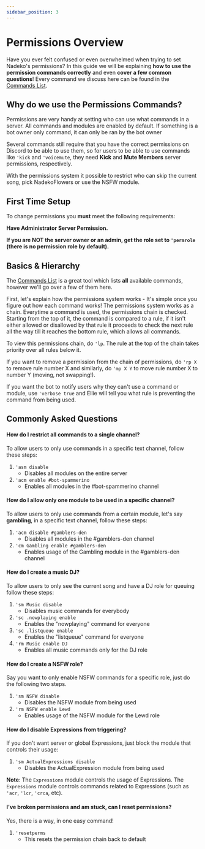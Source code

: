 ```yaml
---
sidebar_position: 3
---
```


# Permissions Overview

Have you ever felt confused or even overwhelmed when trying to set Nadeko's permissions? In this guide we will be explaining **how to use the permission commands correctly** and even **cover a few common questions**! Every command we discuss here can be found in the [Commands List].

## Why do we use the Permissions Commands?

Permissions are very handy at setting who can use what commands in a server. All commands and modules are enabled by default. If something is a bot owner only command, it can only be ran by the bot owner

Several commands still require that you have the correct permissions on Discord to be able to use them, so for users to be able to use commands like `'kick` and `'voicemute`, they need **Kick** and **Mute Members** server permissions, respectively.

With the permissions system it possible to restrict who can skip the current song, pick NadekoFlowers or use the NSFW module.

## First Time Setup

To change permissions you **must** meet the following requirements:

**Have Administrator Server Permission.**

**If you are NOT the server owner or an admin, get the role set to `'permrole` (there is no permission role by default).**

## Basics & Hierarchy

The [Commands List] is a great tool which lists **all** available commands, however we'll go over a few of them here.

First, let's explain how the permissions system works - It's simple once you figure out how each command works!
The permissions system works as a chain. Everytime a command is used, the permissions chain is checked. Starting from the top of it, the command is compared to a rule, if it isn't either allowed or disallowed by that rule it proceeds to check the next rule all the way till it reaches the bottom rule, which allows all commands.

To view this permissions chain, do `'lp`. The rule at the top of the chain takes priority over all rules below it.

If you want to remove a permission from the chain of permissions, do `'rp X` to remove rule number X and similarly, do `'mp X Y` to move rule number X to number Y (moving, not swapping!).

If you want the bot to notify users why they can't use a command or module, use `'verbose true` and Ellie will tell you what rule is preventing the command from being used.

## Commonly Asked Questions

#### How do I restrict all commands to a single channel?

To allow users to only use commands in a specific text channel, follow these steps:

1. `'asm disable`
    - Disables all modules on the entire server
2. `'acm enable #bot-spammerino`
    - Enables all modules in the #bot-spammerino channel

#### How do I allow only one module to be used in a specific channel?

To allow users to only use commands from a certain module, let's say **gambling**, in a specific text channel, follow these steps:

1. `'acm disable #gamblers-den`
    - Disables all modules in the #gamblers-den channel
2. `'cm Gambling enable #gamblers-den`
    - Enables usage of the Gambling module in the #gamblers-den channel

#### How do I create a music DJ?

To allow users to only see the current song and have a DJ role for queuing follow these steps:

1. `'sm Music disable`
    - Disables music commands for everybody
2. `'sc .nowplaying enable`
    - Enables the "nowplaying" command for everyone
3. `'sc .listqueue enable`
    - Enables the "listqueue" command for everyone
4. `'rm Music enable DJ`
    - Enables all music commands only for the DJ role

#### How do I create a NSFW role?

Say you want to only enable NSFW commands for a specific role, just do the following two steps.

1. `'sm NSFW disable`
    - Disables the NSFW module from being used
2. `'rm NSFW enable Lewd`
    - Enables usage of the NSFW module for the Lewd role

#### How do I disable Expressions from triggering?

If you don't want server or global Expressions, just block the module that controls their usage:

1. `'sm ActualExpressions disable`
    - Disables the ActualExpression module from being used

**Note**: The `Expressions` module controls the usage of Expressions. The `Expressions` module controls commands related to Expressions (such as `'acr`, `'lcr`, `'crca`, etc).

#### I've broken permissions and am stuck, can I reset permissions?

Yes, there is a way, in one easy command!

1. `'resetperms`
    - This resets the permission chain back to default

[Commands List]: https://commands.elliebot.net
